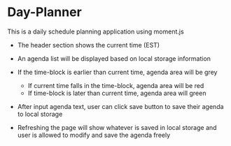 # Day-Planner
This is a daily schedule planning application using moment.js

- The header section shows the current time (EST)

- An agenda list will be displayed based on local storage information

- If the time-block is earlier than current time, agenda area will be grey
    - If current time falls in the time-block, agenda area will be red
    - If time-block is later than current time, agenda area will green

- After input agenda text, user can click save button to save their agenda to local storage 
- Refreshing the page will show whatever is saved in local storage and user is allowed to modify and save the agenda freely